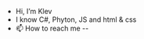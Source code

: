 - Hi, I’m Klev
- I know C#, Phyton, JS and html & css
- 📫 How to reach me --

<!---
klevtt/klevtt is a ✨ special ✨ repository because its `README.md` (this file) appears on your GitHub profile.
You can click the Preview link to take a look at your changes.
--->
